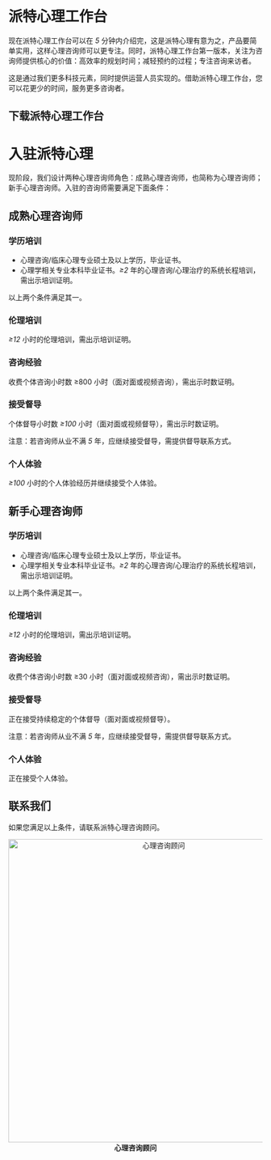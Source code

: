 # 派特心理工作台

现在派特心理工作台可以在 _5_ 分钟内介绍完，这是派特心理有意为之，产品要简单实用，这样心理咨询师可以更专注。同时，派特心理工作台第一版本，关注为咨询师提供核心的价值：高效率的规划时间；减轻预约的过程；专注咨询来访者。

这是通过我们更多科技元素，同时提供运营人员实现的。借助派特心理工作台，您可以花更少的时间，服务更多咨询者。

## 下载派特心理工作台

# 入驻派特心理

现阶段，我们设计两种心理咨询师角色：成熟心理咨询师，也简称为心理咨询师；新手心理咨询师。入驻的咨询师需要满足下面条件：

## 成熟心理咨询师

### 学历培训

- 心理咨询/临床心理专业硕士及以上学历，毕业证书。
- 心理学相关专业本科毕业证书。_≥2_ 年的心理咨询/心理治疗的系统长程培训，需出示培训证明。

以上两个条件满足其一。

### 伦理培训

_≥12_ 小时的伦理培训，需出示培训证明。

### 咨询经验

收费个体咨询小时数 ≥800 小时（面对面或视频咨询），需出示时数证明。

### 接受督导

个体督导小时数 _≥100_ 小时（面对面或视频督导），需出示时数证明。

注意：若咨询师从业不满 _5_ 年，应继续接受督导，需提供督导联系方式。

### 个人体验

_≥100_ 小时的个人体验经历并继续接受个人体验。

## 新手心理咨询师

### 学历培训

- 心理咨询/临床心理专业硕士及以上学历，毕业证书。
- 心理学相关专业本科毕业证书。_≥2_ 年的心理咨询/心理治疗的系统长程培训，需出示培训证明。

以上两个条件满足其一。

### 伦理培训

_≥12_ 小时的伦理培训，需出示培训证明。

### 咨询经验

收费个体咨询小时数 ≥30 小时（面对面或视频咨询），需出示时数证明。

### 接受督导

正在接受持续稳定的个体督导（面对面或视频督导）。

注意：若咨询师从业不满 _5_ 年，应继续接受督导，需提供督导联系方式。

### 个人体验

正在接受个人体验。

## 联系我们

如果您满足以上条件，请联系派特心理咨询顾问。

<p align="center">
<img width="600" src="/images/workspace/contact-enroll.png" alt="心理咨询顾问" />
</br>
<b>心理咨询顾问</b>
</p>

